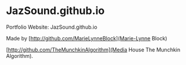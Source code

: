 # JazSound.github.io
Portfolio Website: JazSound.github.io


Made by [http://github.com/MarieLynneBlock](Marie-Lynne Block)

[http://github.com/TheMunchkinAlgorithm](Media House The Munchkin Algorithm).
